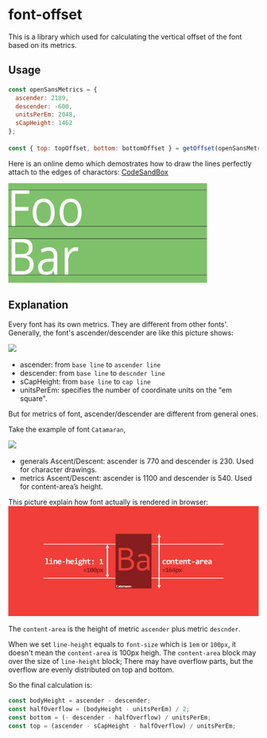# font-offset

This is a library which used for calculating the vertical offset of the font based on its metrics.

## Usage

```javascript
const openSansMetrics = {
  ascender: 2189,
  descender: -600,
  unitsPerEm: 2048,
  sCapHeight: 1462
};

const { top: topOffset, bottom: bottomOffset } = getOffset(openSansMetrics);
```

Here is an online demo which demostrates how to draw the lines perfectly attach to the edges of charactors:
[CodeSandBox](https://codesandbox.io/s/modest-hofstadter-pdbs1?file=/src/index.js:540-903)

<img src="./screenshot.jpg" alt=""  width="400" height="200" />

## Explanation

Every font has its own metrics. They are different from other fonts'. Generally, the font's ascender/descender are like this picture shows:

![](https://how-ocr-works.com/images/resolution/letter-body.png)

- ascender: from `base line` to `ascender line`
- descender: from `base line` to `descnder line`
- sCapHeight: from `base line` to `cap line`
- unitsPerEm: specifies the number of coordinate units on the "em square".

But for metrics of font, ascender/descender are different from general ones. 

Take the example of font `Catamaran`, 

![](https://iamvdo.me/content/01-blog/30-css-avance-metriques-des-fontes-line-height-et-vertical-align/font-forge-metrics.png)

- generals Ascent/Descent: ascender is 770 and descender is 230. Used for character drawings.
- metrics Ascent/Descent: ascender is 1100 and descender is 540. Used for content-area’s height.

This picture explain how font actually is rendered in browser:
![](./font.png)

The `content-area` is the height of metric `ascender` plus metric `descnder`.

When we set `line-height` equals to `font-size` which is `1em` or `100px`, it doesn't mean the `content-area` is 100px heigh. The `content-area` block may over the size of `line-height` block; There may have overflow parts, but the overflow are evenly distributed on top and bottom. 

So the final calculation is:
```javascript
const bodyHeight = ascender - descender;
const halfOverflow = (bodyHeight - unitsPerEm) / 2;
const bottom = (- descender - halfOverflow) / unitsPerEm;
const top = (ascender - sCapHeight - halfOverflow) / unitsPerEm;
```


